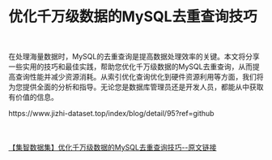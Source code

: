 <h1>优化千万级数据的MySQL去重查询技巧</h1><br /><p>在处理海量数据时，MySQL的去重查询是提高数据处理效率的关键。本文将分享一些实用的技巧和最佳实践，帮助您优化千万级数据的MySQL去重查询，从而提高查询性能并减少资源消耗。从索引优化查询优化到硬件资源利用等方面，我们将为您提供全面的分析和指导。无论您是数据库管理员还是开发人员，都能从中获取有价值的信息。</p><p>https://www.jizhi-dataset.top/index/blog/detail/95?ref=github</p><br /><br /><a href="https://www.jizhi-dataset.top/index/blog/detail/95?ref=github" target="_blank">【集智数据集】优化千万级数据的MySQL去重查询技巧--原文链接</a>